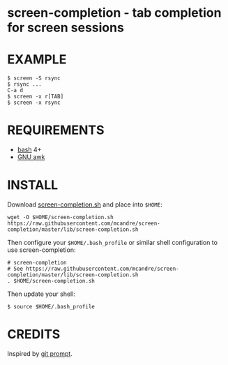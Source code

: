 # screen-completion - tab completion for screen sessions

# EXAMPLE

```
$ screen -S rsync
$ rsync ...
C-a d
$ screen -x r[TAB]
$ screen -x rsync
```

# REQUIREMENTS

* [bash](https://www.gnu.org/software/bash/) 4+
* [GNU awk](https://www.gnu.org/software/gawk/)

# INSTALL

Download [screen-completion.sh](https://raw.githubusercontent.com/mcandre/screen-completion/master/lib/screen-completion.sh) and place into `$HOME`:

```
wget -O $HOME/screen-completion.sh https://raw.githubusercontent.com/mcandre/screen-completion/master/lib/screen-completion.sh
```

Then configure your `$HOME/.bash_profile` or similar shell configuration to use screen-completion:

```
# screen-completion
# See https://raw.githubusercontent.com/mcandre/screen-completion/master/lib/screen-completion.sh
. $HOME/screen-completion.sh
```

Then update your shell:

```
$ source $HOME/.bash_profile
```

# CREDITS

Inspired by [git prompt](https://github.com/git/git/blob/master/contrib/completion/git-prompt.sh).
